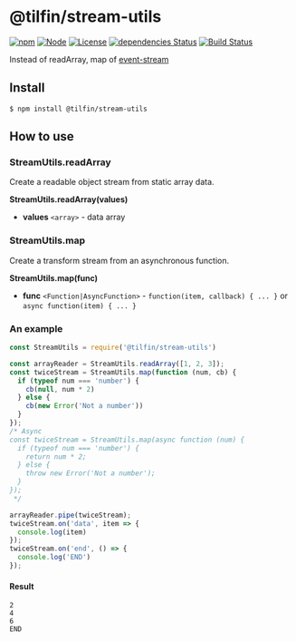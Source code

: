# @tilfin/stream-utils

[![npm](https://img.shields.io/npm/v/@tilfin/stream-utils.svg)](https://www.npmjs.com/package/@tilfin/stream-utils)
[![Node](https://img.shields.io/node/v/@tilfin/stream-utils.svg)]()
[![License](https://img.shields.io/github/license/tilfin/stream-utils.svg)]()
[![dependencies Status](https://david-dm.org/tilfin/stream-utils/status.svg)](https://david-dm.org/tilfin/stream-utils)
[![Build Status](https://travis-ci.org/tilfin/stream-utils.svg?branch=master)](https://travis-ci.org/tilfin/stream-utils)

Instead of readArray, map of [event-stream](https://github.com/dominictarr/event-stream)

## Install

```
$ npm install @tilfin/stream-utils
```

## How to use

### StreamUtils.readArray

Create a readable object stream from static array data.

**StreamUtils.readArray(values)**

- **values** `<array>` - data array

### StreamUtils.map

Create a transform stream from an asynchronous function.

**StreamUtils.map(func)**

- **func** `<Function|AsyncFunction>` - `function(item, callback) { ... }` or `async function(item) { ... }`

### An example

```js
const StreamUtils = require('@tilfin/stream-utils')

const arrayReader = StreamUtils.readArray([1, 2, 3]);
const twiceStream = StreamUtils.map(function (num, cb) {
  if (typeof num === 'number') {
    cb(null, num * 2)
  } else {
    cb(new Error('Not a number'))
  }
});
/* Async
const twiceStream = StreamUtils.map(async function (num) {
  if (typeof num === 'number') {
    return num * 2;
  } else {
    throw new Error('Not a number');
  }
});
 */

arrayReader.pipe(twiceStream);
twiceStream.on('data', item => {
  console.log(item)
});
twiceStream.on('end', () => {
  console.log('END')
});
```

#### Result

```
2
4
6
END
```
